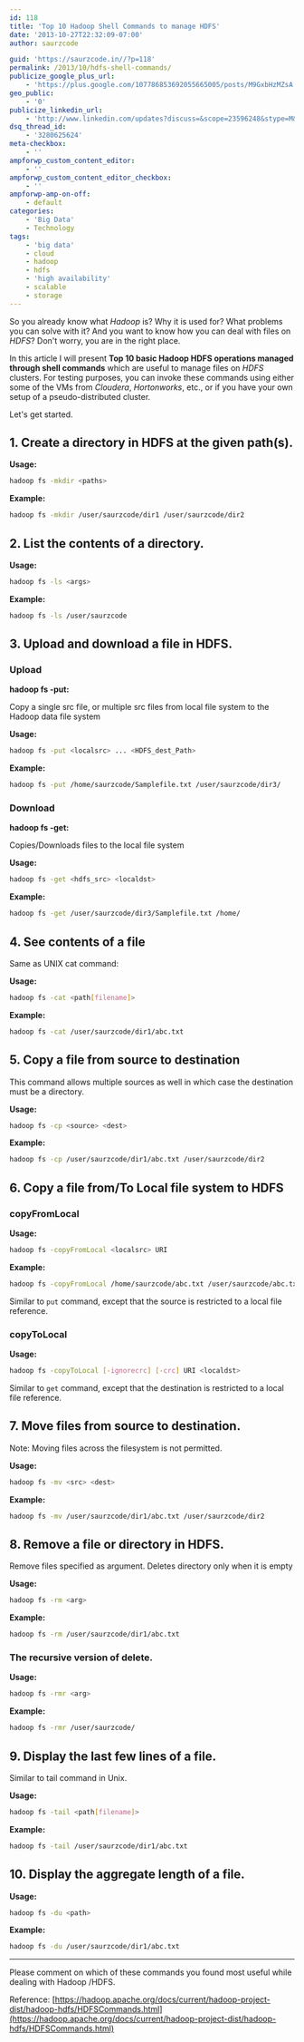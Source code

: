 ```yaml
---
id: 118
title: 'Top 10 Hadoop Shell Commands to manage HDFS'
date: '2013-10-27T22:32:09-07:00'
author: saurzcode

guid: 'https://saurzcode.in//?p=118'
permalink: /2013/10/hdfs-shell-commands/
publicize_google_plus_url:
    - 'https://plus.google.com/107786853692055665005/posts/M9GxbHzMZsA'
geo_public:
    - '0'
publicize_linkedin_url:
    - 'http://www.linkedin.com/updates?discuss=&scope=23596248&stype=M&topic=5883662733584400384&type=U&a=mXcu'
dsq_thread_id:
    - '3280625624'
meta-checkbox:
    - ''
ampforwp_custom_content_editor:
    - ''
ampforwp_custom_content_editor_checkbox:
    - ''
ampforwp-amp-on-off:
    - default
categories:
    - 'Big Data'
    - Technology
tags:
    - 'big data'
    - cloud
    - hadoop
    - hdfs
    - 'high availability'
    - scalable
    - storage
---
```


So you already know what *Hadoop* is? Why it is used for? What problems you can solve with it? And you want to know how you can deal with files on *HDFS*? Don't worry, you are in the right place.

In this article I will present **Top 10 basic Hadoop HDFS operations managed through shell commands** which are useful to manage files on *HDFS* clusters. For testing purposes, you can invoke these commands using either some of the VMs from *Cloudera*, *Hortonworks*, etc., or if you have your own setup of a pseudo-distributed cluster.

Let's get started.

## 1. Create a directory in HDFS at the given path(s).

**Usage:**
```sh
hadoop fs -mkdir <paths>
```
**Example:**
```sh
hadoop fs -mkdir /user/saurzcode/dir1 /user/saurzcode/dir2
```

## 2. List the contents of a directory.

**Usage:**
```sh
hadoop fs -ls <args>
```
**Example:**
```sh
hadoop fs -ls /user/saurzcode
```

## 3. Upload and download a file in HDFS.

### Upload
**hadoop fs -put:**

Copy a single src file, or multiple src files from local file system to the Hadoop data file system

**Usage:**
```sh
hadoop fs -put <localsrc> ... <HDFS_dest_Path>
```
**Example:**
```sh
hadoop fs -put /home/saurzcode/Samplefile.txt /user/saurzcode/dir3/
```

### Download
**hadoop fs -get:**

Copies/Downloads files to the local file system

**Usage:**
```sh
hadoop fs -get <hdfs_src> <localdst>
```
**Example:**
```sh
hadoop fs -get /user/saurzcode/dir3/Samplefile.txt /home/
```

## 4. See contents of a file

Same as UNIX cat command:

**Usage:**
```sh
hadoop fs -cat <path[filename]>
```
**Example:**
```sh
hadoop fs -cat /user/saurzcode/dir1/abc.txt
```

## 5. Copy a file from source to destination

This command allows multiple sources as well in which case the destination must be a directory.

**Usage:**
```sh
hadoop fs -cp <source> <dest>
```
**Example:**
```sh
hadoop fs -cp /user/saurzcode/dir1/abc.txt /user/saurzcode/dir2
```

## 6. Copy a file from/To Local file system to HDFS

### copyFromLocal
**Usage:**
```sh
hadoop fs -copyFromLocal <localsrc> URI
```
**Example:**
```sh
hadoop fs -copyFromLocal /home/saurzcode/abc.txt /user/saurzcode/abc.txt
```
Similar to `put` command, except that the source is restricted to a local file reference.

### copyToLocal
**Usage:**
```sh
hadoop fs -copyToLocal [-ignorecrc] [-crc] URI <localdst>
```
Similar to `get` command, except that the destination is restricted to a local file reference.

## 7. Move files from source to destination.

Note: Moving files across the filesystem is not permitted.

**Usage:**
```sh
hadoop fs -mv <src> <dest>
```
**Example:**
```sh
hadoop fs -mv /user/saurzcode/dir1/abc.txt /user/saurzcode/dir2
```

## 8. Remove a file or directory in HDFS.

Remove files specified as argument. Deletes directory only when it is empty

**Usage:**
```sh
hadoop fs -rm <arg>
```
**Example:**
```sh
hadoop fs -rm /user/saurzcode/dir1/abc.txt
```

### The recursive version of delete.
**Usage:**
```sh
hadoop fs -rmr <arg>
```
**Example:**
```sh
hadoop fs -rmr /user/saurzcode/
```

## 9. Display the last few lines of a file.

Similar to tail command in Unix.

**Usage:**
```sh
hadoop fs -tail <path[filename]>
```
**Example:**
```sh
hadoop fs -tail /user/saurzcode/dir1/abc.txt
```

## 10. Display the aggregate length of a file.

**Usage:**
```sh
hadoop fs -du <path>
```
**Example:**
```sh
hadoop fs -du /user/saurzcode/dir1/abc.txt
```

---

Please comment on which of these commands you found most useful while dealing with Hadoop /HDFS.

Reference: [https://hadoop.apache.org/docs/current/hadoop-project-dist/hadoop-hdfs/HDFSCommands.html](https://hadoop.apache.org/docs/current/hadoop-project-dist/hadoop-hdfs/HDFSCommands.html)

